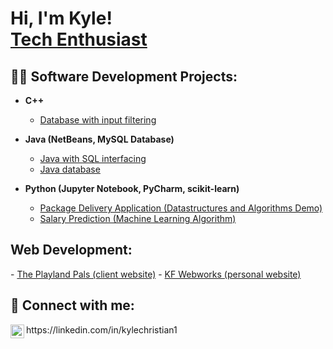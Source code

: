 <h1>Hi, I'm Kyle! <br/><a href="https://github.com/kyle-christian1">Tech Enthusiast</a> 

<h2>👨‍💻 Software Development Projects:</h2>

- <b>C++ </b>
  - [Database with input filtering](https://github.com/Kyle-Christian1/Student-System)
- <b>Java (NetBeans, MySQL Database)</b>
  - [Java with SQL interfacing](https://github.com/Kyle-Christian1/Scheduler)
  - [Java database](https://github.com/Kyle-Christian1/Inventory-System)

- <b>Python (Jupyter Notebook, PyCharm, scikit-learn)</b>
  - [Package Delivery Application (Datastructures and Algorithms Demo)](https://github.com/Kyle-Christian1/Delivery-System)
  - [Salary Prediction (Machine Learning Algorithm)](https://github.com/Kyle-Christian1/Salary-Prediction/blob/main/capstone.ipynb)

<h2>Web Development:</h2>
-  <a href="https://theplaylandpals.com">The Playland Pals (client website)</a>
-  <a href="https://kfwebworks.com">KF Webworks (personal website)</a>

<h2> 🤳 Connect with me:</h2>
<img align="left" alt="KyleChristian1 | LinkedIn" width="22px" src="https://cdn.jsdelivr.net/npm/simple-icons@v3/icons/linkedin.svg" />
https://linkedin.com/in/kylechristian1

<!--
**tweaksneak/tweaksneak** is a ✨ _special_ ✨ repository because its `README.md` (this file) appears on your GitHub profile.

Here are some ideas to get you started:

- 🔭 I’m currently working on ...
- 🌱 I’m currently learning ...
- 👯 I’m looking to collaborate on ...
- 🤔 I’m looking for help with ...
- 💬 Ask me about ...
- 📫 How to reach me: ...
- 😄 Pronouns: ...
- ⚡ Fun fact: ...
-->
